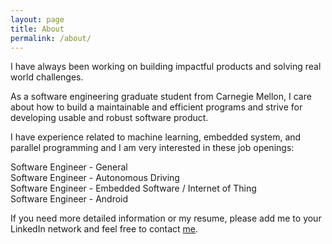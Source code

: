 ```yaml
---
layout: page
title: About
permalink: /about/
---
```


I have always been working on building impactful products and solving real
world challenges.

As a software engineering graduate student from Carnegie Mellon, I care about
how to build a maintainable and efficient programs and strive for developing
usable and robust software product.

I have experience related to machine learning, embedded system, and parallel
programming and I am very interested in these job openings:


Software Engineer - General  
Software Engineer - Autonomous Driving  
Software Engineer - Embedded Software / Internet of Thing  
Software Engineer - Android


If you need more detailed information or my resume, please add me to your
LinkedIn network and feel free to contact [me][email].

[email]: mailto:yulunt@andrew.cmu.edu
